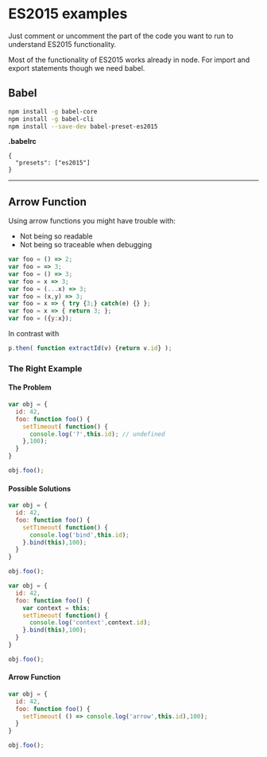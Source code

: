 # ES2015 examples

Just comment or uncomment the part of the code you want to run to understand ES2015 functionality.

Most of the functionality of ES2015 works already in node. For import and export statements though we need babel.

## Babel

```bash
npm install -g babel-core
npm install -g babel-cli
npm install --save-dev babel-preset-es2015
```

**.babelrc**

```
{
  "presets": ["es2015"]
}
```

---

## Arrow Function

Using arrow functions you might have trouble with:

- Not being so readable
- Not being so traceable when debugging

```js
var foo = () => 2;
var foo = => 3;
var foo = () => 3;
var foo = x => 3;
var foo = (...x) => 3;
var foo = (x,y) => 3;
var foo = x => { try {3;} catch(e) {} };
var foo = x => { return 3; };
var foo = ({y:x});
```

In contrast with

```js
p.then( function extractId(v) {return v.id} );
```

### The Right Example

#### The Problem

```js
var obj = {
  id: 42,
  foo: function foo() {
    setTimeout( function() {
      console.log('?',this.id); // undefined
    },100);
  }
}

obj.foo();
```

#### Possible Solutions

```js
var obj = {
  id: 42,
  foo: function foo() {
    setTimeout( function() {
      console.log('bind',this.id);
    }.bind(this),100);
  }
}

obj.foo();
```

```js
var obj = {
  id: 42,
  foo: function foo() {
    var context = this;
    setTimeout( function() {
      console.log('context',context.id);
    }.bind(this),100);
  }
}

obj.foo();
```

#### Arrow Function

```js
var obj = {
  id: 42,
  foo: function foo() {
    setTimeout( () => console.log('arrow',this.id),100);
  }
}

obj.foo();
```